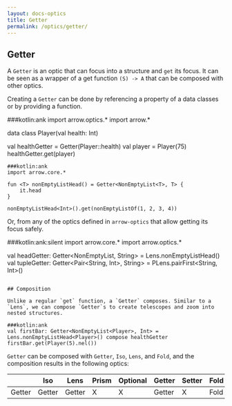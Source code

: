 ```yaml
---
layout: docs-optics
title: Getter
permalink: /optics/getter/
---
```


## Getter


A `Getter` is an optic that can focus into a structure and `get` its focus.
It can be seen as a wrapper of a get function `(S) -> A` that can be composed with other optics.

Creating a `Getter` can be done by referencing a property of a data classes or by providing a function.

###kotlin:ank
import arrow.optics.*
import arrow.*

data class Player(val health: Int)

val healthGetter = Getter(Player::health)
val player = Player(75)
healthGetter.get(player)
```
###kotlin:ank
import arrow.core.*

fun <T> nonEmptyListHead() = Getter<NonEmptyList<T>, T> {
    it.head
}

nonEmptyListHead<Int>().get(nonEmptyListOf(1, 2, 3, 4))
```

Or, from any of the optics defined in `arrow-optics` that allow getting its focus safely.

###kotlin:ank:silent
import arrow.core.*
import arrow.optics.*

val headGetter: Getter<NonEmptyList<String>, String> = Lens.nonEmptyListHead<String>()
val tupleGetter: Getter<Pair<String, Int>, String> = PLens.pairFirst<String, Int>()
```

## Composition

Unlike a regular `get` function, a `Getter` composes. Similar to a `Lens`, we can compose `Getter`s to create telescopes and zoom into nested structures.

###kotlin:ank
val firstBar: Getter<NonEmptyList<Player>, Int> = Lens.nonEmptyListHead<Player>() compose healthGetter
firstBar.get(Player(5).nel())
```

`Getter` can be composed with `Getter`, `Iso`, `Lens`, and `Fold`, and the composition results in the following optics:

|   | Iso | Lens | Prism |Optional | Getter | Setter | Fold | Traversal |
| --- | --- | --- | --- |--- | --- | --- | --- | --- |
| Getter | Getter | Getter | X | X | Getter | X | Fold | X |
